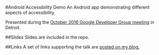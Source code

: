#Android Accessibility Demo
An Android app demonstrating different aspects of accessibility.

Presented during the [October 2016 Google Developer Group meeting](https://www.meetup.com/Detroit-Google-Developers-Group/events/234252328/) in Detroit.

##Slides
Slides are included in the repo.

##Links
A set of links supporting the talk are [posted on my blog.](https://davidtruxall.com/accessibility-resources/)
